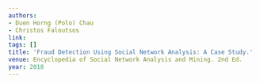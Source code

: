 ```yaml
---
authors:
- Duen Horng (Polo) Chau
- Christos Faloutsos
link:
tags: []
title: 'Fraud Detection Using Social Network Analysis: A Case Study.'
venue: Encyclopedia of Social Network Analysis and Mining. 2nd Ed.
year: 2018
---
```

